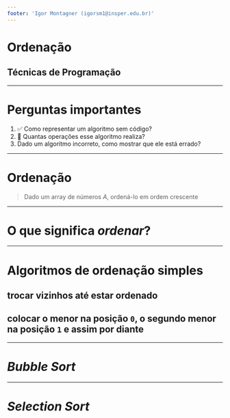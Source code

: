 ```yaml
---
footer: 'Igor Montagner (igorsm1@insper.edu.br)'
---
```


<!-- _class: front -->

# Ordenação

## Técnicas de Programação

------

# Perguntas importantes

1. :white_check_mark: Como representar um algoritmo sem código?
2. :eyes: Quantas operações esse algoritmo realiza?
3. Dado um algoritmo incorreto, como mostrar que ele está errado?

---------

<!-- _class: quote -->

# Ordenação

> Dado um array de números $A$, ordená-lo em ordem crescente

--------

# O que significa *ordenar*?

<!-- desenhar no tablet aqui -->


-----

# Algoritmos de ordenação simples

## trocar vizinhos até estar ordenado

## 

## colocar o menor na posição `0`, o segundo menor na posição `1` e assim por diante

------

# *Bubble Sort*


------

# *Selection Sort*

